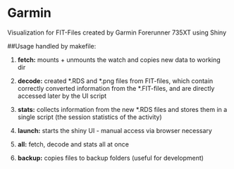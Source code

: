 # Garmin
Visualization for FIT-Files created by Garmin Forerunner 735XT using Shiny


##Usage
handled by makefile:

1. **fetch:** mounts + unmounts the watch and copies new data to working dir

2. **decode:** created *.RDS and *.png files from FIT-files, which contain correctly converted information from the *.FIT-files, and are directly accessed later by the UI script

3. **stats:** collects information from the new *.RDS files and stores them in a single script (the session statistics of the activity)

4. **launch:** starts the shiny UI - manual access via browser necessary

5. **all:** fetch, decode and stats all at once

6. **backup:** copies files to backup folders (useful for development)
